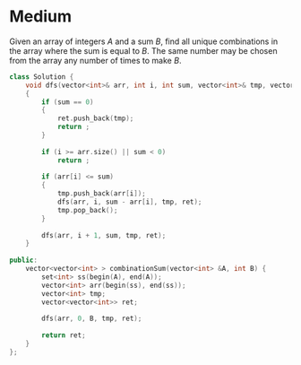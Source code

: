 # Medium

Given an array of integers $A$ and a sum $B$, find all unique combinations in the array where the sum is equal to $B$. The same number may be chosen from the array any number of times to make $B$.

```cpp
class Solution {
    void dfs(vector<int>& arr, int i, int sum, vector<int>& tmp, vector<vector<int>>& ret)
    {
        if (sum == 0)
        {
            ret.push_back(tmp);
            return ;
        }
        
        if (i >= arr.size() || sum < 0)
            return ;
            
        if (arr[i] <= sum)
        {
            tmp.push_back(arr[i]);
            dfs(arr, i, sum - arr[i], tmp, ret);
            tmp.pop_back();
        }
        
        dfs(arr, i + 1, sum, tmp, ret);
    }
    
public:
    vector<vector<int> > combinationSum(vector<int> &A, int B) {
        set<int> ss(begin(A), end(A));
        vector<int> arr(begin(ss), end(ss));
        vector<int> tmp;
        vector<vector<int>> ret;
        
        dfs(arr, 0, B, tmp, ret);
        
        return ret;
    }
};
```
